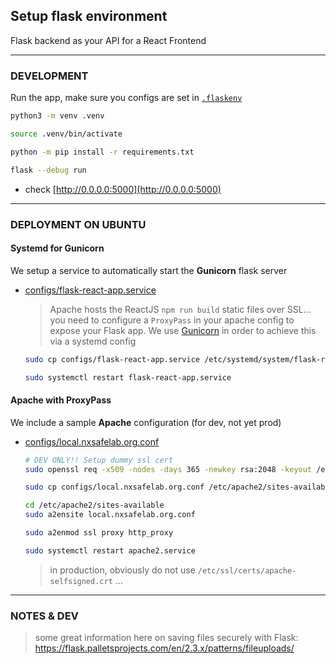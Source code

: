 ## Setup flask environment

Flask backend as your API for a React Frontend

___________

### DEVELOPMENT

Run the app, make sure you configs are set in [`.flaskenv`](./.flaskenv)

```bash
python3 -m venv .venv

source .venv/bin/activate

python -m pip install -r requirements.txt

flask --debug run
```

- check [http://0.0.0.0:5000](http://0.0.0.0:5000)

_____________

### DEPLOYMENT ON UBUNTU


#### Systemd for Gunicorn

We setup a service to automatically start the **Gunicorn** flask server
- [configs/flask-react-app.service](./configs/flask-react-app.service)

    >  Apache hosts the ReactJS `npm run build` static files over SSL... you need to configure a `ProxyPass` in your apache config to expose your Flask app. We use [Gunicorn](https://gunicorn.org/) in order to achieve this via a systemd config


    ```bash
    sudo cp configs/flask-react-app.service /etc/systemd/system/flask-react-app.service

    sudo systemctl restart flask-react-app.service
    ```

#### Apache with ProxyPass

We include a sample **Apache** configuration (for dev, not yet prod)
- [configs/local.nxsafelab.org.conf](./configs/local.nxsafelab.org.conf)

    ```bash
    # DEV ONLY!! Setup dummy ssl cert
    sudo openssl req -x509 -nodes -days 365 -newkey rsa:2048 -keyout /etc/ssl/private/apache-selfsigned.key -out /etc/ssl/certs/apache-selfsigned.crt

    sudo cp configs/local.nxsafelab.org.conf /etc/apache2/sites-available/local.nxsafelab.org.conf

    cd /etc/apache2/sites-available
    sudo a2ensite local.nxsafelab.org.conf

    sudo a2enmod ssl proxy http_proxy

    sudo systemctl restart apache2.service
    ```

    > in production, obviously do not use `/etc/ssl/certs/apache-selfsigned.crt` ...


___________


### NOTES & DEV


> some great information here on saving files securely with Flask: https://flask.palletsprojects.com/en/2.3.x/patterns/fileuploads/